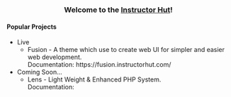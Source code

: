 <h3 align="center">Welcome to the <a href="https://instructorhut.com/">Instructor Hut</a>!</h3>

<h4>Popular Projects</h3>
<ul>
  <li>
    Live
    <ul>
      <li>Fusion - A theme which use to create web UI for simpler and easier web development.</br>Documentation: https://fusion.instructorhut.com/</li>
    </ul>
  </li>
  <li>
    Coming Soon...
    <ul>
      <li>Lens - Light Weight & Enhanced PHP System.</br>Documentation: <!--     https://lens.instructorhut.com/ --></li>
    </ul>
  </li>
  
</ul>
